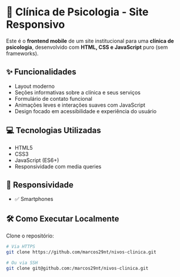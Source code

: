 # 🧠 Clínica de Psicologia - Site Responsivo

Este é o **frontend mobile** de um site institucional para uma **clínica de psicologia**, desenvolvido com **HTML, CSS e JavaScript** puro (sem frameworks).

## ✨ Funcionalidades

- Layout moderno
- Seções informativas sobre a clínica e seus serviços
- Formulário de contato funcional
- Animações leves e interações suaves com JavaScript
- Design focado em acessibilidade e experiência do usuário

## 💻 Tecnologias Utilizadas

- HTML5
- CSS3
- JavaScript (ES6+)
- Responsividade com media queries

## 📱 Responsividade

- ✅ Smartphones

## 🛠️ Como Executar Localmente

Clone o repositório:

```bash
# Via HTTPS
git clone https://github.com/marcos29nt/nivos-clinica.git

# Ou via SSH
git clone git@github.com:/marcos29nt/nivos-clinica.git